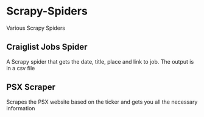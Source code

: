 # Scrapy-Spiders
Various Scrapy Spiders

## Craiglist Jobs Spider
A Scrapy spider that gets the date, title, place and link to job. The output is in a csv file

## PSX Scraper
Scrapes the PSX website based on the ticker and gets you all the necessary information
